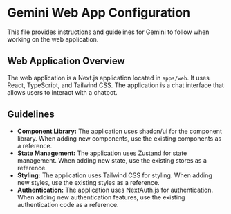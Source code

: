 # Gemini Web App Configuration

This file provides instructions and guidelines for Gemini to follow when working on the web application.

## Web Application Overview

The web application is a Next.js application located in `apps/web`. It uses React, TypeScript, and Tailwind CSS. The application is a chat interface that allows users to interact with a chatbot.

## Guidelines

- **Component Library:** The application uses shadcn/ui for the component library. When adding new components, use the existing components as a reference.
- **State Management:** The application uses Zustand for state management. When adding new state, use the existing stores as a reference.
- **Styling:** The application uses Tailwind CSS for styling. When adding new styles, use the existing styles as a reference.
- **Authentication:** The application uses NextAuth.js for authentication. When adding new authentication features, use the existing authentication code as a reference.
